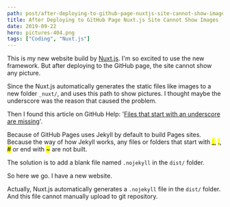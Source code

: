 ```yaml
---
path: post/after-deploying-to-github-page-nuxtjs-site-cannot-show-images
title: After Deploying to GitHub Page Nuxt.js Site Cannot Show Images
date: 2019-09-22
hero: pictures-404.png
tags: ["Coding", "Nuxt.js"]
---
```


This is my new website build by <a href="https://nuxtjs.org/" target="_blank">Nuxt.js</a>. I'm so excited to use the new framework. But after deploying to the GitHub page, the site cannot show any picture.

Since the Nuxt.js automatically generates the static files like images to a new folder <code>_nuxt/</code>, and uses this path to show pictures. I thought maybe the underscore was the reason that caused the problem.

Then I found this article on GitHub Help: '<a href="https://help.github.com/en/articles/files-that-start-with-an-underscore-are-missing" target="_blank">Files that start with an underscore are missing</a>'.

Because of GitHub Pages uses Jekyll by default to build Pages sites. Because the way of how Jekyll works, any files or folders that start with <mark>_</mark>, <mark>.</mark>, <mark>#</mark> or end with <mark>~</mark> are not built.

The solution is to add a blank file named <code>.nojekyll</code> in the <code>dist/</code> folder.

So here we go. I have a new website.

<p class="alert alert-info">Actually, Nuxt.js automatically generates a <code>.nojekyll</code> file in the <code>dist/</code> folder. And this file cannot manually upload to git repository.</p>
